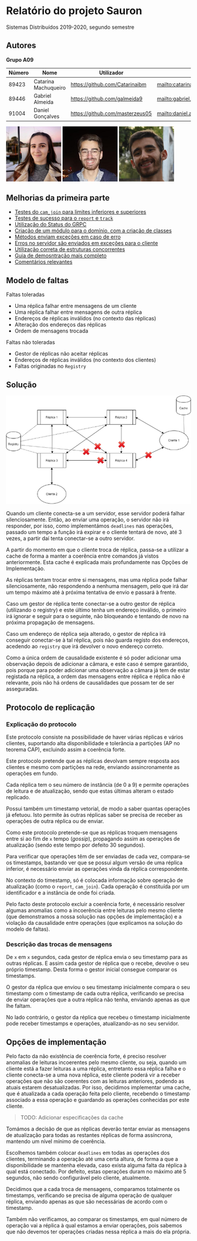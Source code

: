 # Relatório do projeto Sauron

Sistemas Distribuídos 2019-2020, segundo semestre

## Autores
  
**Grupo A09** 

| Número | Nome                 | Utilizador                        | Correio eletrónico                                |
| -------|----------------------|-----------------------------------| --------------------------------------------------|
| 89423  | Catarina Machuqueiro | <https://github.com/Catarinaibm>  | <mailto:catarinamachuqueiro@tecnico.ulisboa.pt>   |
| 89446  | Gabriel Almeida      | <https://github.com/galmeida9>    | <mailto:gabriel.almeida@tecnico.ulisboa.pt>       |
| 91004  | Daniel Gonçalves     | <https://github.com/masterzeus05> | <mailto:daniel.a.goncalves@tecnico.ulisboa.pt>    |

![Catarina](catarina.png) ![Gabriel](gabriel.png) ![Daniel](daniel.png)


## Melhorias da primeira parte

- [Testes do `cam_join` para limites inferiores e superiores](https://github.com/tecnico-distsys/A09-Sauron/commit/b656a724d092cfff34f1389078657b251da2bef7)
- [Testes de sucesso para o `report` e `track`](https://github.com/tecnico-distsys/A09-Sauron/commit/b656a724d092cfff34f1389078657b251da2bef7)
- [Utilização do Status do GRPC](https://github.com/tecnico-distsys/A09-Sauron/commit/b656a724d092cfff34f1389078657b251da2bef7)
- [Criação de um módulo para o domínio, com a criação de classes](https://github.com/tecnico-distsys/A09-Sauron/commit/b656a724d092cfff34f1389078657b251da2bef7)
- [Métodos enviam exceções em caso de erro](https://github.com/tecnico-distsys/A09-Sauron/commit/b656a724d092cfff34f1389078657b251da2bef7)
- [Erros no servidor são enviados em exceções para o cliente](https://github.com/tecnico-distsys/A09-Sauron/commit/b656a724d092cfff34f1389078657b251da2bef7)
- [Utilização correta de estruturas concorrentes](https://github.com/tecnico-distsys/A09-Sauron/commit/55b2f3139079c287b379dad2216786e16ecf4bb4)
- [Guia de demosntração mais completo](https://github.com/tecnico-distsys/A09-Sauron/commit/d3f96f2e78a33454f9158320e7f9fe88641abafc)
- [Comentários relevantes](TODO:)

## Modelo de faltas
Faltas toleradas
- Uma réplica falhar entre mensagens de um cliente
- Uma réplica falhar entre mensagens de outra réplica
- Endereços de réplicas inválidos (no contexto das réplicas)
- Alteração dos endereços das réplicas
- Ordem de mensagens trocada

Faltas não toleradas
- Gestor de réplicas não aceitar réplicas
- Endereços de réplicas inválidos (no contexto dos clientes)
- Faltas originadas no `Registry`


## Solução

![Solução](solution.png)

Quando um cliente conecta-se a um servidor, esse servidor poderá falhar silenciosamente. Então, ao enviar uma operação, o servidor não irá responder, por isso, como implementámos `deadlines` nas operações, passado um tempo a função irá expirar e o cliente tentará de novo, até 3 vezes, a partir daí tenta conectar-se a outro servidor.

A partir do momento em que o cliente troca de réplica, passa-se a utilizar a cache de forma a manter a coerência entre comandos já vistos anteriormente. Esta cache é explicada mais profundamente nas Opções de Implementação.

As réplicas tentam trocar entre si mensagens, mas uma réplica pode falhar silenciosamente, não respondendo a nenhuma mensagem, pelo que irá dar um tempo máximo até à próxima tentativa de envio e passará à frente.

Caso um gestor de réplica tente conectar-se a outro gestor de réplica (utilizando o registry) e este último tenha um endereço inválido, o primeiro irá ignorar e seguir para o seguinte, não bloqueando e tentando de novo na próxima propagação de mensagens.

Caso um endereço de réplica seja alterado, o gestor de réplica irá conseguir conectar-se à tal réplica, pois não guarda registo dos endereços, acedendo ao `registry` que irá devolver o novo endereço correto.

Como a única ordem de causalidade existente é só poder adicionar uma observação depois de adicionar a câmara, e este caso é sempre garantido, pois porque para poder adicionar uma observação a câmara já tem de estar registada na réplica, a ordem das mensagens entre réplica e réplica não é relevante, pois não há ordens de causalidades que possam ter de ser asseguradas.

## Protocolo de replicação

### Explicação do protocolo

Este protocolo consiste na possibilidade de haver várias réplicas e vários clientes, suportando alta disponibilidade e tolerância a partições (AP no teorema CAP), excluindo assim a coerência forte.

Este protocolo pretende que as réplicas devolvam sempre resposta aos clientes e mesmo com partições na rede, enviando assincronamente as operações em fundo.

Cada réplica tem o seu número de instância (de 0 a 9) e permite operações de leitura e de atualização, sendo que estas últimas alteram o estado replicado.

Possui também um timestamp vetorial, de modo a saber quantas operações já efetuou. Isto permite às outras réplicas saber se precisa de receber as operações de outra réplica ou de enviar.

Como este protocolo pretende-se que as réplicas troquem mensagens entre si ao fim de `x` tempo (_gossip_), propagando assim as operações de atualização (sendo este tempo por defeito 30 segundos).

Para verificar que operações têm de ser enviadas de cada vez, compara-se os timestamps, bastando ver que se possui algum versão de uma réplica inferior, é necessário enviar as operações vinda da réplica correspondente.

No contexto do timestamp, só é colocada informação sobre operação de atualização (como o `report`, `cam_join`). Cada operação é constituída por um identificador e a instância de onde foi criada.

Pelo facto deste protocolo excluir a coerência forte, é necessário resolver algumas anomalias como a incoerência entre leituras pelo mesmo cliente (que demonstramos a nossa solução nas opções de implementação) e a violação da causalidade entre operações (que explicamos na solução do modelo de faltas).

### Descrição das trocas de mensagens

De `x` em `x` segundos, cada gestor de réplica envia o seu timestamp para as outras réplicas. E assim cada gestor de réplica que o recebe, devolve o seu próprio timestamp. Desta forma o gestor inicial consegue comparar os timestamps.

O gestor da réplica que enviou o seu timestamp inicialmente compara o seu timestamp com o timestamp de cada outra réplica, verificando se precisa de enviar operações que a outra réplica não tenha, enviando apenas as que lhe faltam.

No lado contrário, o gestor da réplica que recebeu o timestamp inicialmente pode receber timestamps e operações, atualizando-as no seu servidor.

## Opções de implementação

Pelo facto da não existência de coerência forte, é preciso resolver anomalias de leituras incoerentes pelo mesmo cliente, ou seja, quando um cliente está a fazer leituras a uma réplica, entretanto essa réplica falha e o cliente conecta-se a uma nova réplica, este cliente poderá vir a receber operações que não são coerentes com as leituras anteriores, podendo as atuais estarem desatualizadas. Por isso, decidimos implementar uma cache, que é atualizada a cada operação feita pelo cliente, recebendo o timestamp associado a essa operação e guardando as operações conhecidas por este cliente.
> TODO: Adicionar especificações da cache

Tomámos a decisão de que as réplicas deverão tentar enviar as mensagens de atualização para todas as restantes réplicas de forma assíncrona, mantendo um nível mínimo de coerência.

Escolhemos também colocar `deadlines` em todas as operações dos clientes, terminando a operação até uma certa altura, de forma a que a disponibilidade se mantenha elevada, caso exista alguma falta da réplica à qual está conectado. Por defeito, estas operações duram no máximo até 5 segundos, não sendo configurável pelo cliente, atualmente.

Decidimos que a cada troca de mensagens, comparamos totalmente os timestamps, verificando se precisa de alguma operação de qualquer réplica, enviando apenas as que são necessárias de acordo com o timestamp.

Também não verificamos, ao comparar os timestamps, em qual número de operação vai a réplica à qual estamos a enviar operações, pois sabemos que não devemos ter operações criadas nessa réplica a mais do ela própria.